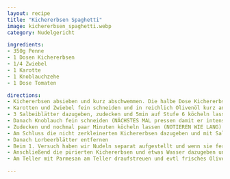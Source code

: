 ```yaml
---
layout: recipe
title: "Kichererbsen Spaghetti"
image: kichererbsen_spaghetti.webp
category: Nudelgericht

ingredients:
- 350g Penne
- 1 Dosen Kichererbsen
- 1/4 Zwiebel
- 1 Karotte
- 1 Knoblauchzehe
- 1 Dose Tomaten

directions:
- Kichererbsen absieben und kurz abschwemmen. Die halbe Dose Kichererbsen mit 50g Wasser vermischen und zerkleinern (NÄCHSTES MAL auch 15g Olivenöl dazugeben, hat vmtl im Geschmack gefehlt; evtl auch etwas Salz dazu?)
- Karotten und Zwiebel fein schneiden und in reichlich Olivenöl kurz anbraten bis sie glasig sind
- 3 Salbeiblätter dazugeben, zudecken und 5min auf Stufe 6 köcheln lassen
- Danach Knoblauch fein schneiden (NÄCHSTES MAL pressen damit er intensiver schmeckt) und gemeinsam mit ca 2EL Wasser (damit er nicht verbrennt) dazugeben
- Zudecken und nochmal paar Minuten köcheln lassen (NOTIEREN WIE LANG) und danach die Dose Tomaten dazugeben (evtl vorher am Brett kurz klein schneiden)
- Am Schluss die nicht zerkleinerten Kichererbsen dazugeben und mit Salz und Pfeffer würzen
- Danach Lorbeerblätter entfernen
- Beim 1. Versuch haben wir Nudeln separat aufgestellt und wenn sie fertig waren mit etwas Kochwasser dazugegeben (NÄCHSTES MAL evtl nach dem Entfernen der Blätter direkt in Sauce geben und gut vermischen. Dann 1 Häferl Wasser dazugeben und wie ein Risotto kochen (ständig rühren damit es sich nicht am Boden anlegt. Evtl noch 1/2 oder 1 Häferl Wasser dazugeben TODO genaue Menge aufschreiben)
- Anschließend die pürierten Kichererbsen und etwas Wasser dazugeben und nochmal paar Minuten köcheln lassen (ist am Anfang eher flüssig aber dickt durch das Kochen des Kichererbsenpürree mit der Zeit ein. Ziel ist eine cremige Sacue)
- Am Teller mit Parmesan am Teller draufstreuen und evtl frisches Olivenöl darauf verteilen (NÄCHSTES MAL Parmesan evtl am Ende direkt in Sauce rühren)

---
```

